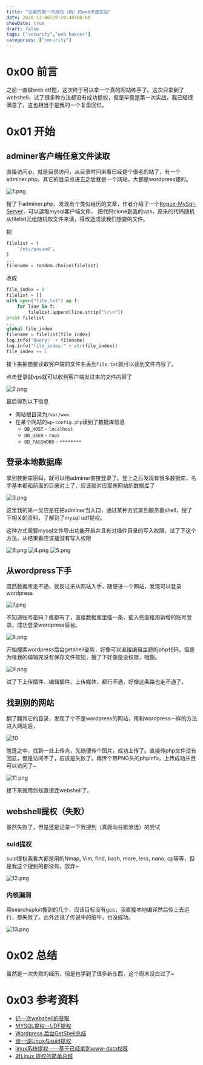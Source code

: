 ```yaml
---
title: "记我的第一次成功（伪）的web渗透实站"
date: 2020-12-06T20:20:48+08:00
showDate: true
draft: false
tags: ["security","web hakcer"]
categories: ["security"]
---
```


# 0x00 前言

之前一直做web ctf题，这次终于可以拿一个真的网站练手了。这次只拿到了webshell，试了很多种方法都没有成功提权，但是毕竟是第一次实战，我已经很满意了，这也相当于是我的一个复盘回忆。

# 0x01 开始

## adminer客户端任意文件读取

直接访问ip，就是目录访问，从目录时间来看已经是个很老的站了，有一个adminer.php。其它的目录点进去之后就是一个网站，大都是wordpress建的。

![1.png](1.png)

搜了下adminer.php，发现有个类似经历的文章，作者介绍了一个[Rogue-MySql-Server](https://github.com/allyshka/Rogue-MySql-Server)，可以读取mysql客户端文件，
把代码clone到我的vps，原来的代码随机从filelist元组随机取文件来读，得改造成读我们想要的文件。

把
```python
filelist = (
    '/etc/passwd',
)
...
filename = random.choice(filelist)
```

改成
```python
file_index = 0
filelist = []
with open("file.txt") as f:
    for line in f:
        filelist.append(line.strip("\r\n"))
print filelist
...
global file_index
filename = filelist[file_index]
log.info('Query:' + filename)
log.info("file_index:" + str(file_index))
file_index += 1
```

接下来把想要读取客户端的文件名丢到`file.txt`就可以读到文件内容了。

点击登录就vps就可以收到客户端发过来的文件内容了

![2.png](2.png)

最后得到以下信息

- 网站根目录为`/var/www`
- 在某个网站的`wp-config.php`读到了数据库信息
    * `DB_HOST` - `localhost`
    * `DB_USER` - `root`
    * `DB_PASSWORD` - `********`

## 登录本地数据库

拿到数据库密码，就可以用adminer直接登录了。登上之后发现有很多数据库，名字基本都和前面的目录对上了，应该就对应那些网站的数据库了

![3.png](3.png)

这里我的第一反应是在把adminer当入口，通过某种方式拿到服务器shell，搜了下相关的资料，了解到了mysql udf提权。

这种方式需要mysql文件导出功能开启并且有对插件目录的写入权限，试了下这个方法，从结果看应该是没有写入权限

![6.png](6.png)
![4.png](4.png)
![5.png](5.png)


## 从wordpress下手

既然数据库走不通，就反过来从网站入手，随便进一个网站，发现可以登录wordpress

![7.png](7.png)

不知道账号密码？库都有了，直接数据库里插一条，插入完直接用新增的账号登录。成功登录wordpress后台。

![8.png](8.png)

开始搜索wordpress后台getshell姿势，好像可以直接编辑主题的php代码，但是为啥我的编辑完没有保存文件按钮，搜了下好像是没权限，哦豁。

![9.png](9.png)

试了下上传插件、编辑插件，上传媒体，都行不通，好像这条路也走不通了。

## 找到别的网站

翻了翻其它的目录，发现了个不是wordpress的网站，用和wordpress一样的方法进入网站后，

![10](10.png)

瞎逛之中，找到一处上传点，先随便传个图片，成功上传了。直接传php文件没有回显，但是访问不了，应该是失败了。再传个带PNG头的phpinfo，上传成功并且可以访问了~

![11.png](11.png)

接下来就用剑蚁直接连webshell了。

## webshell提权（失败）

虽然失败了，但是还是记录一下我搜到（真面向谷歌渗透）的尝试

### suid提权

suid提权我看大都是用的Nmap, Vim, find, bash, more, less, nano, cp等等，但是我这个搜到的都没有。放弃~

![12.png](12.png)

### 内核漏洞

用searchsploit搜到的几个，应该目标没有gcc，我直接本地编译然后传上去运行，都失败了。此外还试了传说中的脏牛，也没成功。

![13.png](13.png)


# 0x02 总结

虽然是一次失败的经历，但是也学到了很多新东西，这个周末没白过了~

# 0x03 参考资料

* [记一次webshell的获取](https://xz.aliyun.com/t/6587)
* [MYSQL提权--UDF提权](http://www.oniont.cn/index.php/archives/310.html)
* [Wordpress 后台GetShell总结](https://dylan903.github.io/2019/11/06/wordpress-hou-tai-getshell-zong-jie/#toc-heading-1)
* [谈一谈Linux与suid提权](https://www.leavesongs.com/PENETRATION/linux-suid-privilege-escalation.html)
* [linux系统提权——基于已经拿到www-data权限](https://blog.csdn.net/qq_45836474/article/details/107873338)
* [对Linux 提权的简单总结](https://xz.aliyun.com/t/7924)
